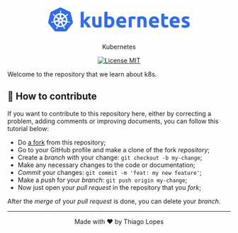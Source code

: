
<h1 align="center">
  <img src="./assets/k8s.svg" alt="k8s" width="320">
</h1>
<p align="center">Kubernetes</p>
<p align="center">
  <a href="https://opensource.org/licenses/MIT">
    <img src="https://img.shields.io/badge/License-MIT-blue.svg" alt="License MIT">
  </a>
</p>



Welcome to the repository that we learn about k8s.



## 🤔 How to contribute

If you want to contribute to this repository here, either by correcting a problem, adding comments or improving documents, you can follow this tutorial below:

- Do [a fork](https://help.github.com/pt/github/getting-started-with-github/fork-a-repo) from this repository;
- Go to your GitHub profile and make a clone of the fork *repository*;
- Create a *branch* with your change: `git checkout -b my-change`;
- Make any necessary changes to the code or documentation;
- *Commit* your changes: `git commit -m 'feat: my new feature'`;
- Make a *push* for your *branch*: `git push origin my-change`;
- Now just open your *pull request* in the repository that you *fork*;

After the *merge* of your *pull request* is done, you can delete your *branch*.
<hr>



<p align="center">Made with ♥ by Thiago Lopes
